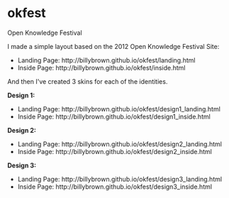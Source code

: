 okfest
======

Open Knowledge Festival

I made a simple layout based on the 2012 Open Knowledge Festival Site:

<ul>
<li>Landing Page: http://billybrown.github.io/okfest/landing.html</li>
<li>Inside Page: http://billybrown.github.io/okfest/inside.html</li>
</ul>

And then I've created 3 skins for each of the identities. 

<strong>Design 1:</strong>

<ul>
<li>Landing Page: http://billybrown.github.io/okfest/design1_landing.html</li>
<li>Inside Page: http://billybrown.github.io/okfest/design1_inside.html</li>
</ul>

<strong>Design 2:</strong>

<ul>
<li>Landing Page: http://billybrown.github.io/okfest/design2_landing.html</li>
<li>Inside Page: http://billybrown.github.io/okfest/design2_inside.html</li>
</ul>

<strong>Design 3:</strong>

<ul>
<li>Landing Page: http://billybrown.github.io/okfest/design3_landing.html</li>
<li>Inside Page: http://billybrown.github.io/okfest/design3_inside.html</li>
</ul>
